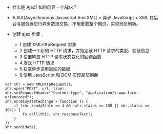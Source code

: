 
- 什么是 Ajax? 如何创建一个Ajax？

* AJAX(Asynchronous Javascript And XML) = 异步 JavaScript + XML 在后台与服务器进行异步数据交换，不用重载整个网页，实现局部刷新。

* 创建 ajax 步骤：
  - 1.创建 XMLHttpRequest 对象
  - 2.创建一个新的 HTTP 请求，并指定该 HTTP 请求的类型、验证信息
  - 3.设置响应 HTTP 请求状态变化的回调函数
  - 4.发送 HTTP 请求
  - 5.获取异步调用返回的数据
  - 6.使用 JavaScript 和 DOM 实现局部刷新

```
var xhr = new XMLHttpRequest();
xhr.open("POST", url, true);
xhr.setRequestHeader("Content-type", "application/x-www-form-urlencoded");
xhr.onreadystatechange = function () {
    if (xhr.readyState == 4 && (xhr.status == 200 || xhr.status == 304)) {
        fn.call(this, xhr.responseText);
    }
};
xhr.send(data);
```